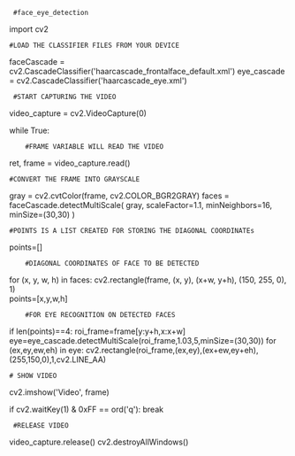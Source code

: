      #face_eye_detection
import cv2
 
                                                             
    #LOAD THE CLASSIFIER FILES FROM YOUR DEVICE
faceCascade = cv2.CascadeClassifier('haarcascade_frontalface_default.xml')
eye_cascade = cv2.CascadeClassifier('haarcascade_eye.xml')

     #START CAPTURING THE VIDEO
video_capture = cv2.VideoCapture(0)

while True:
     
        #FRAME VARIABLE WILL READ THE VIDEO
   ret, frame = video_capture.read()
    
    #CONVERT THE FRAME INTO GRAYSCALE
   gray = cv2.cvtColor(frame, cv2.COLOR_BGR2GRAY)
   faces = faceCascade.detectMultiScale( gray, scaleFactor=1.1, minNeighbors=16, minSize=(30,30) )
    
    #POINTS IS A LIST CREATED FOR STORING THE DIAGONAL COORDINATEs
   points=[]
 
        #DIAGONAL COORDINATES OF FACE TO BE DETECTED
  
   for (x, y, w, h) in faces:
     cv2.rectangle(frame, (x, y), (x+w, y+h), (150, 255, 0), 1)                             
     points=[x,y,w,h]
       
        #FOR EYE RECOGNITION ON DETECTED FACES
   
   if len(points)==4:
    roi_frame=frame[y:y+h,x:x+w]  
    eye=eye_cascade.detectMultiScale(roi_frame,1.03,5,minSize=(30,30))
    for (ex,ey,ew,eh) in eye:
      cv2.rectangle(roi_frame,(ex,ey),(ex+ew,ey+eh),(255,150,0),1,cv2.LINE_AA)
      
    # SHOW VIDEO
   cv2.imshow('Video', frame)

   
   if cv2.waitKey(1) & 0xFF == ord('q'):
        break

     #RELEASE VIDEO
video_capture.release()
cv2.destroyAllWindows()
